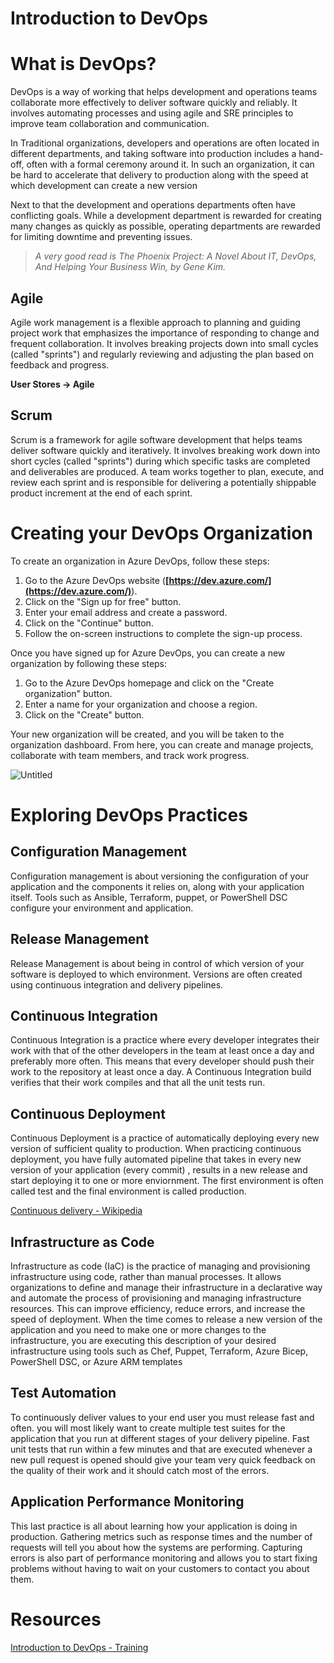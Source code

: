# Introduction to DevOps

# What is DevOps?

DevOps is a way of working that helps development and operations teams collaborate more effectively to deliver software quickly and reliably. It involves automating processes and using agile and SRE principles to improve team collaboration and communication.

In Traditional organizations, developers and operations are often located in different departments, and taking software into production includes a hand-off, often with a formal ceremony around it. In such an organization, it can be hard to accelerate that delivery to production along with the speed at which development can create a new version

Next to that the development and operations departments often have conflicting goals. While a development department is rewarded for creating many changes as quickly as possible, operating departments are rewarded for limiting downtime and preventing issues.

> *A very good read is The Phoenix Project: A Novel About IT, DevOps, And Helping Your Business Win, by Gene Kim.*

## Agile

Agile work management is a flexible approach to planning and guiding project work that emphasizes the importance of responding to change and frequent collaboration. It involves breaking projects down into small cycles (called "sprints") and regularly reviewing and adjusting the plan based on feedback and progress.

**User Stores → Agile**

## Scrum

Scrum is a framework for agile software development that helps teams deliver software quickly and iteratively. It involves breaking work down into short cycles (called "sprints") during which specific tasks are completed and deliverables are produced. A team works together to plan, execute, and review each sprint and is responsible for delivering a potentially shippable product increment at the end of each sprint.

# Creating your DevOps Organization

To create an organization in Azure DevOps, follow these steps:

1. Go to the Azure DevOps website (**[https://dev.azure.com/](https://dev.azure.com/)**).
2. Click on the "Sign up for free" button.
3. Enter your email address and create a password.
4. Click on the "Continue" button.
5. Follow the on-screen instructions to complete the sign-up process.

Once you have signed up for Azure DevOps, you can create a new organization by following these steps:

1. Go to the Azure DevOps homepage and click on the "Create organization" button.
2. Enter a name for your organization and choose a region.
3. Click on the "Create" button.

Your new organization will be created, and you will be taken to the organization dashboard. From here, you can create and manage projects, collaborate with team members, and track work progress.

![Untitled](https://user-images.githubusercontent.com/53600644/210171462-1ce5feb3-d197-49ef-999b-04b2ad88e617.png)



# Exploring DevOps Practices

## Configuration Management

Configuration management is about versioning the configuration of your application and the components it relies on, along with your application itself. Tools such as Ansible, Terraform, puppet, or PowerShell DSC configure your environment and application.

## Release Management

Release Management is about being in control of which version of your software is deployed to which environment. Versions are often created using continuous integration and delivery pipelines.

## Continuous Integration

Continuous Integration is a practice where every developer integrates their work with that of the other developers in the team at least once a day and preferably more often. This means that every developer should push their work to the repository at least once a day. A Continuous Integration build verifies that their work compiles and that all the unit tests run.

## Continuous Deployment

Continuous Deployment is a practice of automatically deploying every new version of sufficient quality to production. When practicing continuous deployment, you have fully automated pipeline that takes in every new version of your application (every commit) , results in a new release and start deploying it to one or more enviornment. The first environment is often called test and the final environment is called production.

[Continuous delivery - Wikipedia](https://en.wikipedia.org/wiki/Continuous_delivery#/media/File:Continuous_Delivery_process_diagram.svg)

## Infrastructure as Code

Infrastructure as code (IaC) is the practice of managing and provisioning infrastructure using code, rather than manual processes. It allows organizations to define and manage their infrastructure in a declarative way and automate the process of provisioning and managing infrastructure resources. This can improve efficiency, reduce errors, and increase the speed of deployment. When the time comes to release a new version of the application and you need to make one or more changes to the infrastructure, you are executing this description of your desired infrastructure using tools such as Chef, Puppet, Terraform, Azure Bicep, PowerShell DSC, or Azure ARM templates

## Test Automation

To continuously deliver values to your end user you must release fast and often. you will most likely want to create multiple test suites for the application that you run at different stages of your delivery pipeline. Fast unit tests that run within a few minutes and that are executed whenever a new pull request is opened should give your team very quick feedback on the quality of their work and it should catch most of the errors.

## Application Performance Monitoring

This last practice is all about learning how your application is doing in production. Gathering metrics such as response times and the number of requests will tell you about how the systems are performing. Capturing errors is also part of performance monitoring and allows you to start fixing problems without having to wait on your customers to contact you about them.

# Resources

[Introduction to DevOps - Training](https://learn.microsoft.com/en-us/training/modules/introduction-to-devops/?ns-enrollment-type=learningpath&ns-enrollment-id=learn.wwl.az-400-get-started-devops-transformation-journey/?wt.mc_id=studentamb_159507)
